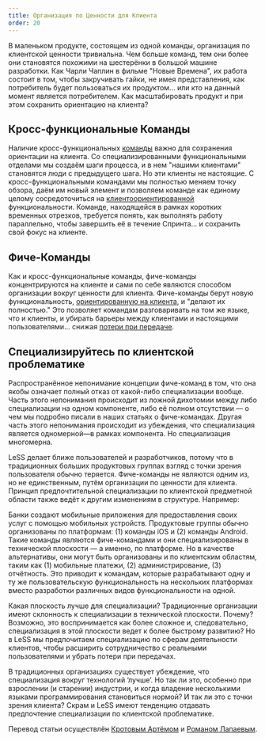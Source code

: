 ```yaml
---
title: Организация по Ценности для Клиента
order: 20
---
```


В маленьком продукте, состоящем из одной команды, организация по клиентской ценности тривиальна. Чем больше команд, тем они более они становятся похожими на шестерёнки в большой машине разработки. Как Чарли Чаплин в фильме "Новые Времена", их работа состоит в том, чтобы закручивать гайки, не имея представления, как потребитель будет пользоваться их продуктом... или кто на данный момент является потребителем. Как масштабировать продукт и при этом сохранить ориентацию на клиента?

## Кросс-функциональные Команды

Наличие кросс-функциональных [команды](teams.html) важно для сохранения ориентации на клиента. Со специализированными функциональными отделами мы создаём шаги процесса, и в нем "нашими клиентами" становятся люди с предыдущего шага. Но эти клиенты не настоящие. С кросс-функциональными командами мы полностью  меняем точку обзора, даём им новый элемент и позволяем команде как единому целому сосредоточиться на [клиентоориентированной](../principles/customer-centric.html) функциональности. Команде, находящейся в рамках коротких временных отрезков, требуется понять, как выполнять работу параллельно, чтобы завершить её в течение Спринта... и сохранить свой фокус на клиенте.

## Фиче-Команды

Как и кросс-функциональные команды, фиче-команды концентрируются на клиенте и сами по себе являются способом организации вокруг ценности для клиента. Фиче-команды берут новую функциональность, [ориентированную на клиента](../principles/customer-centric.html), и "делают их полностью." Это позволяет командам разговаривать на том же языке, что и клиенты, и убирать барьеры между клиентами и настоящими пользователями... снижая [потери при передаче](../principles/lean-thinking.html).

## Специализируйтесь по клиентской проблематике

Распространённое непонимание концепции фиче-команд в том, что она якобы означает полный отказ от какой-либо специализации вообще. Часть этого непонимания происходит из ложной дихотомии между либо специализации на одном компоненте, либо её полном отсутствии — о чем мы подробно писали в наших статьях о фиче-командах. Другая часть этого непонимания происходит из убеждения, что специализация является одномерной—в рамках компонента. Но специализация многомерна.

LeSS делает ближе пользователей и разработчиков, потому что в традиционных больших продуктовых группах взгляд с точки зрения пользователя обычно теряется. Фиче-команды не являются одним из, но не единственным, путём организации по ценности для клиента. Принцип предпочтительной специализации по клиентской предметной области также ведёт к другим изменениям в структуре. Например:

Банки создают мобильные приложения для предоставления своих услуг с помощью мобильных устройств. Продуктовые группы обычно организованы по платформам: (1) команды iOS и (2) команды Android. Такие команды являются фиче-командами и они специализированы в технической плоскости — а именно, по платформе. Но в качестве альтернативы, они могут быть организованы и по клиентским областям, таким как (1) мобильные платежи, (2) администрирование, (3) отчётность. Это приводит к командам, которые разрабатывают одну и ту же пользовательскую функциональность на нескольких платформах вместо разработки различных видов функциональности на одной.

Какая плоскость лучше для специализации? Традиционные организации имеют склонность к специализации в технической плоскости. Почему? Возможно, это воспринимается как более сложное и, следовательно, специализация в этой плоскости ведет к более быстрому развитию? Но в LeSS мы предпочитаем специализацию по сферам деятельности клиентов, чтобы расширить сотрудничество с реальными пользователями и убрать потери при передачах.

В традиционных организациях существует убеждение, что специализация вокруг технологий ‘лучше’. Но так ли это, особенно при взрослении (и старении) индустрии, и когда владение несколькими языками программирования становиться нормой? И так ли это с точки зрения клиента? Скрам и LeSS имеют тенденцию отдавать предпочтение специализации по клиентской проблематике.

Перевод статьи осуществлён [Кротовым Артёмом](https://www.facebook.com/artem.v.krotov) и [Романом Лапаевым](https://www.linkedin.com/in/romanlapaev).